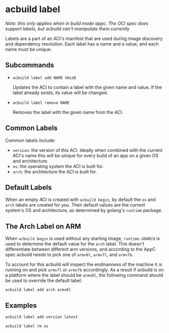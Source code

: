 # acbuild label

_Note: this only applies when in build mode appc. The OCI spec does support
labels, but acbuild can't manipulate them currently_

Labels are a part of an ACI's manifest that are used during image discovery and
dependency resolution. Each label has a name and a value, and each name must be
unique.

## Subcommands

* `acbuild label add NAME VALUE`

  Updates the ACI to contain a label with the given name and value. If the label
  already exists, its value will be changed.

* `acbuild label remove NAME`

  Removes the label with the given name from the ACI.

## Common Labels

Common labels include:

- `version`: the version of this ACI. Ideally when combined with the current
  ACI's name this will be unique for every build of an app on a given OS and
  architecture.
- `os`: the operating system the ACI is built for.
- `arch`: the architecture the ACI is built for.

## Default Labels

When an empty ACI is created with `acbuild begin`, by default the `os` and
`arch` labels are created for you. Their default values are the current
system's OS and architecture, as determined by golang's `runtime` package.

## The Arch Label on ARM

When `acbuild begin` is used without any starting image, `runtime.GOARCH` is
used to determine the default value for the `arch` label. This doesn't
differentiate between different arm versions, and according to the AppC spec
acbuild needs to pick one of `armv6l`, `armv7l`, and `armv7b`.

To account for this acbuild will inspect the endinanness of the machine it is
running on and pick `armv7l` or `armv7b` accordingly. As a result if acbuild is
on a platform where the label should be `armv6l`, the following command should
be used to override the default label.

```
acbuild label add arch armv6l
```

## Examples

```bash
acbuild label add version latest

acbuild label rm os
```
